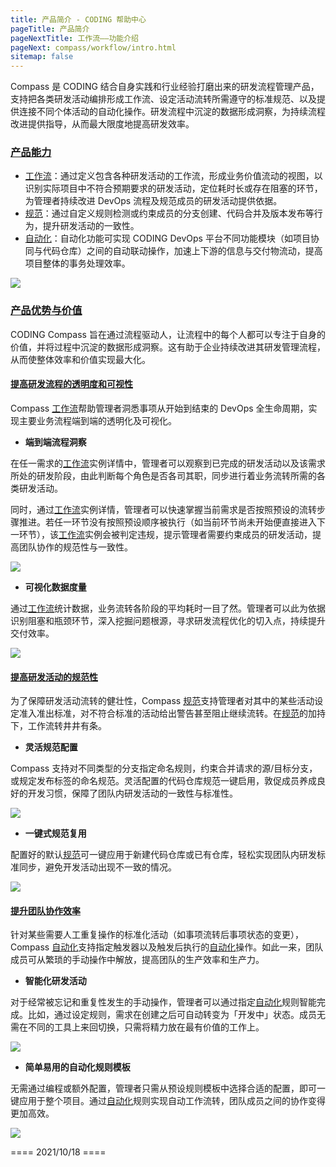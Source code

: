 ```yaml
---
title: 产品简介 - CODING 帮助中心
pageTitle: 产品简介
pageNextTitle: 工作流——功能介绍
pageNext: compass/workflow/intro.html
sitemap: false
---
```


Compass 是 CODING 结合自身实践和行业经验打磨出来的研发流程管理产品，支持把各类研发活动编排形成工作流、设定活动流转所需遵守的标准规范、以及提供连接不同个体活动的自动化操作。研发流程中沉淀的数据形成洞察，为持续流程改进提供指导，从而最大限度地提高研发效率。

### [产品能力](#capability)

-   [工作流](/docs/compass/workflow/intro.html)：通过定义包含各种研发活动的工作流，形成业务价值流动的视图，以识别实际项目中不符合预期要求的研发活动，定位耗时长或存在阻塞的环节，为管理者持续改进 DevOps 流程及规范成员的研发活动提供依据。
-   [规范](/docs/compass/policy.html)：通过自定义规则检测或约束成员的分支创建、代码合并及版本发布等行为，提升研发活动的一致性。
-   [自动化](/docs/compass/automation.html)：自动化功能可实现 CODING DevOps 平台不同功能模块（如项目协同与代码仓库）之间的自动联动操作，加速上下游的信息与交付物流动，提高项目整体的事务处理效率。

![](https://help-assets.codehub.cn/enterprise/20211018153109.png)

### [产品优势与价值](#value)

CODING Compass 旨在通过流程驱动人，让流程中的每个人都可以专注于自身的价值，并将过程中沉淀的数据形成洞察。这有助于企业持续改进其研发管理流程，从而使整体效率和价值实现最大化。
#### [提高研发流程的透明度和可视性](#transparency)

Compass [工作流](/docs/compass/workflow/intro.html)帮助管理者洞悉事项从开始到结束的 DevOps 全生命周期，实现主要业务流程端到端的透明化及可视化。

*   **端到端流程洞察**

在任一需求的[工作流](/docs/compass/workflow/intro.html)实例详情中，管理者可以观察到已完成的研发活动以及该需求所处的研发阶段，由此判断每个角色是否各司其职，同步进行着业务流转所需的各类研发活动。

同时，通过[工作流](/docs/compass/workflow/intro.html)实例详情，管理者可以快速掌握当前需求是否按照预设的流转步骤推进。若任一环节没有按照预设顺序被执行（如当前环节尚未开始便直接进入下一环节），该[工作流](/docs/compass/workflow/intro.html)实例会被判定违规，提示管理者需要约束成员的研发活动，提高团队协作的规范性与一致性。

![](https://help-assets.codehub.cn/enterprise/20211018164746.png)

*   **可视化数据度量**

通过[工作流](/docs/compass/workflow/intro.html)统计数据，业务流转各阶段的平均耗时一目了然。管理者可以此为依据识别阻塞和瓶颈环节，深入挖掘问题根源，寻求研发流程优化的切入点，持续提升交付效率。

![](https://help-assets.codehub.cn/enterprise/20211018165542.png)

#### [提高研发活动的规范性](#standard)


为了保障研发活动流转的健壮性，Compass [规范](/docs/compass/policy.html)支持管理者对其中的某些活动设定准入准出标准，对不符合标准的活动给出警告甚至阻止继续流转。在[规范](/docs/compass/policy.html)的加持下，工作流转井井有条。


*   **灵活规范配置**

Compass 支持对不同类型的分支指定命名规则，约束合并请求的源/目标分支，或规定发布标签的命名规范。灵活配置的代码仓库规范一键启用，敦促成员养成良好的开发习惯，保障了团队内研发活动的一致性与标准性。

![](https://help-assets.codehub.cn/enterprise/20211030123344.png)

*   **一键式规范复用**

配置好的默认[规范](/docs/compass/policy.html)可一键应用于新建代码仓库或已有仓库，轻松实现团队内研发标准同步，避免开发活动出现不一致的情况。

![](https://help-assets.codehub.cn/enterprise/20211030123257.png)

#### [提升团队协作效率](#automation)

针对某些需要人工重复操作的标准化活动（如事项流转后事项状态的变更），Compass [自动化](/docs/compass/automation.html)支持指定触发器以及触发后执行的[自动化](/docs/compass/automation.html)操作。如此一来，团队成员可从繁琐的手动操作中解放，提高团队的生产效率和生产力。

*   **智能化研发活动**

对于经常被忘记和重复性发生的手动操作，管理者可以通过指定[自动化](/docs/compass/automation.html)规则智能完成。比如，通过设定规则，需求在创建之后可自动转变为「开发中」状态。成员无需在不同的工具上来回切换，只需将精力放在最有价值的工作上。

![](https://help-assets.codehub.cn/enterprise/20211018180845.png)


*   **简单易用的自动化规则模板**

无需通过编程或额外配置，管理者只需从预设规则模板中选择合适的配置，即可一键应用于整个项目。通过[自动化](/docs/compass/automation.html)规则实现自动工作流转，团队成员之间的协作变得更加高效。

![](https://help-assets.codehub.cn/enterprise/20211030123530.png)

==== 2021/10/18 ====
